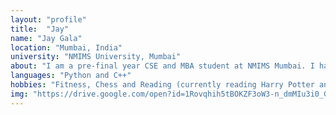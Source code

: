 ```yaml
---
layout: "profile"
title:  "Jay"
name: "Jay Gala"
location: "Mumbai, India"
university: "NMIMS University, Mumbai"
about: "I am a pre-final year CSE and MBA student at NMIMS Mumbai. I have worked as an intern at GeeksforGeeks, Conbi, Transparent Capital and Analytica. I also regularly contribute code to open source projects like Mozilla Firefox, TensorFlow, Ivy and Keras. I am also a TensorFlow Certified Developer and the Co-Founder of Codechef Mpstme Chapter."	
languages: "Python and C++"
hobbies: "Fitness, Chess and Reading (currently reading Harry Potter and the Order of the Phoenix)"
img: "https://drive.google.com/open?id=1Rovqhih5tBOKZF3oW3-n_dmMIu3i0_Gs"
---
```

